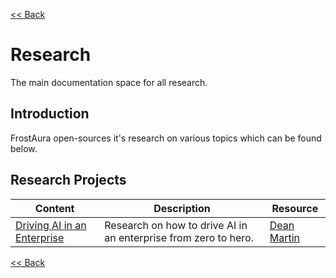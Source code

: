 [<< Back](../README.md)

# Research
The main documentation space for all research.

## Introduction
FrostAura open-sources it's research on various topics which can be found below.

## Research Projects
| Content | Description | Resource |
| -- | -- | -- |
| [Driving AI in an Enterprise](./design.use_cases.md) | Research on how to drive AI in an enterprise from zero to hero. | [Dean Martin](mailto:dean.martin@frostaura.net)

[<< Back](../README.md)